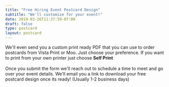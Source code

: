 ```yaml
---
title: "Free Hiring Event Postcard Design"
subtitle: "We'll customize for your event!"
date: 2019-03-26T11:37:59-07:00
draft: false
type: postcard
layout: postcard
---
```


We'll even send you a custom print ready PDF that you can use to order postcards from Vista Print or Moo. Just choose your preference. If you want to print from your own printer just choose __Self Print__
<br/> <br/>
Once you submit the form we'll reach out to schedule a time to meet and go over your event details. We'll email you a link to download your free postcard design once its ready! (Usually 1-2 business days)
